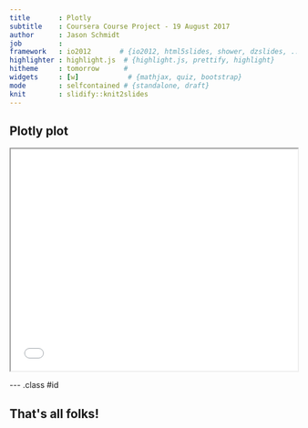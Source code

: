 ```yaml
---
title       : Plotly
subtitle    : Coursera Course Project - 19 August 2017
author      : Jason Schmidt
job         : 
framework   : io2012       # {io2012, html5slides, shower, dzslides, ...}
highlighter : highlight.js  # {highlight.js, prettify, highlight}
hitheme     : tomorrow      # 
widgets     : [w]            # {mathjax, quiz, bootstrap}
mode        : selfcontained # {standalone, draft}
knit        : slidify::knit2slides
---
```







## Plotly plot



<iframe src="./wp.html" width=100% height=10% allowtransparency="true"> </iframe>

--- .class #id 

## That's all folks!




